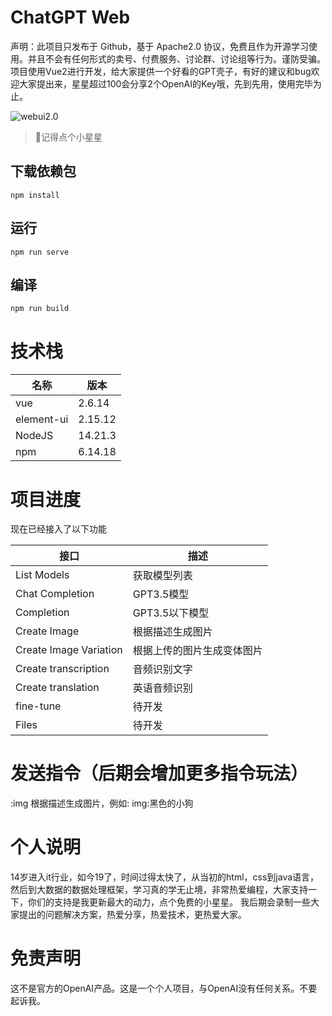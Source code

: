 # ChatGPT Web
声明：此项目只发布于 Github，基于 Apache2.0 协议，免费且作为开源学习使用。并且不会有任何形式的卖号、付费服务、讨论群、讨论组等行为。谨防受骗。
项目使用Vue2进行开发，给大家提供一个好看的GPT壳子，有好的建议和bug欢迎大家提出来，星星超过100会分享2个OpenAI的Key哦，先到先用，使用完毕为止。

![webui2.0](https://i.328888.xyz/2023/03/13/v1208.jpeg)

> 🤭记得点个小星星

## 下载依赖包
```
npm install
```

## 运行
```
npm run serve
```

## 编译
```
npm run build
```

# 技术栈

|  名称   | 版本  |
|  ----  | ----  |
| vue  | 2.6.14 |
| element-ui  | 2.15.12 |
| NodeJS  | 14.21.3 |
| npm  | 6.14.18 |

# 项目进度
现在已经接入了以下功能

|  接口   | 描述  |
|  ----  | ----  |
| List Models  | 获取模型列表 |
| Chat Completion  | GPT3.5模型 |
| Completion  | GPT3.5以下模型 |
| Create Image  | 根据描述生成图片 |
| Create Image Variation  | 根据上传的图片生成变体图片 |
| Create transcription  | 音频识别文字 |
| Create translation    | 英语音频识别 |
| fine-tune    | 待开发 |
| Files    | 待开发 |

# 发送指令（后期会增加更多指令玩法）
:img 根据描述生成图片，例如: img:黑色的小狗


# 个人说明
14岁进入it行业，如今19了，时间过得太快了，从当初的html，css到java语言，然后到大数据的数据处理框架，学习真的学无止境，非常热爱编程，大家支持一下，你们的支持是我更新最大的动力，点个免费的小星星。
我后期会录制一些大家提出的问题解决方案，热爱分享，热爱技术，更热爱大家。


# 免责声明
这不是官方的OpenAI产品。这是一个个人项目，与OpenAI没有任何关系。不要起诉我。